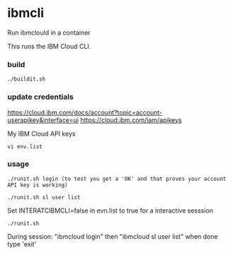# ibmcli
Run ibmclould in a container

This runs the IBM Cloud CLI.


### build

```
./buildit.sh
```

### update credentials 
https://cloud.ibm.com/docs/account?topic=account-userapikey&interface=ui
https://cloud.ibm.com/iam/apikeys <br /> 

My IBM Cloud API keys

```
vi env.list
```

### usage

```
./runit.sh login (to test you get a 'OK' and that proves your account API key is working)

./runit.sh sl user list
```

Set INTERATCIBMCLI=false in evn.list to true for a interactive sesssion
```
./runit.sh 
```

During session: "ibmcloud login" then "ibmcloud sl user list" when done type 'exit'
